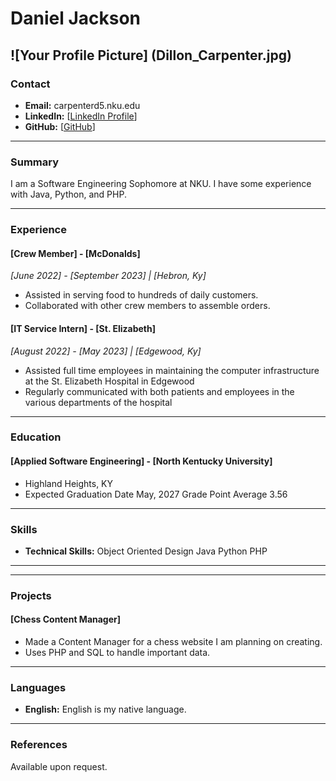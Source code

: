 # Daniel Jackson
## 

![Your Profile Picture] (Dillon_Carpenter.jpg)
---

### Contact
- **Email:** carpenterd5.nku.edu
- **LinkedIn:** [[LinkedIn Profile](https://www.linkedin.com/in/dillon-carpenter-120681327/)]
- **GitHub:** [[GitHub](https://github.com/DillonCarpenter)]

---

### Summary
I am a Software Engineering Sophomore at NKU. I have some experience with Java, Python, and PHP.

---

### Experience

#### [Crew Member] - [McDonalds]
*_[June 2022] - [September 2023] | [Hebron, Ky]_*
- Assisted in serving food to hundreds of daily customers.
- Collaborated with other crew members to assemble orders.

#### [IT Service Intern] - [St. Elizabeth]
*_[August 2022] - [May 2023] | [Edgewood, Ky]_*
- Assisted full time employees in maintaining the computer infrastructure at the St. Elizabeth Hospital in Edgewood
- Regularly communicated with both patients and employees in the various departments of the hospital


---

### Education

#### [Applied Software Engineering] - [North Kentucky University]
-	Highland Heights, KY
-	Expected Graduation Date	May, 2027
	Grade Point Average			3.56
---

### Skills
- **Technical Skills:** Object Oriented Design Java Python PHP

---

---

### Projects
#### [Chess Content Manager]
- Made a Content Manager for a chess website I am planning on creating.
- Uses PHP and SQL to handle important data.


---

### Languages
- **English:** English is my native language.

---

### References
Available upon request.
